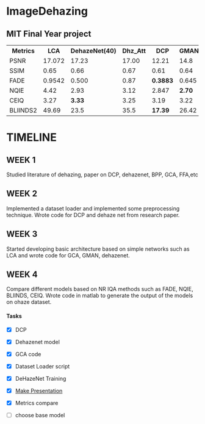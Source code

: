 # ImageDehazing
## MIT Final Year project



<table style="width:100%">
  <tr>
    <th>Metrics</th>
     <th>LCA</th>
    <th>DehazeNet(40)</th>
    <th>Dhz_Att</th>
    <th>DCP</th>
    <th>GMAN</th>
    <th>GCA</th>
  </tr>
  <tr>
    <td>PSNR</td>
      <td>17.072</td>
    <td>17.23</td>
    <td>17.00</td>
    <td>12.21</td>
    <td>14.8</td>
    <td><b>20.13</b></td>
   </tr>
    <tr>
    <td>SSIM</td>
     <td>0.65</td>
    <td>0.66</td>
  <td>0.67</td>
    <td>0.61</td>
  <td>0.64</td>
     <td><b>0.77</b><td>
    
   </tr>
   
  <tr>
    <td>FADE</td>
       <td>0.9542</td>
    <td>0.500</td>
  <td>0.87</td>
  <td><b>0.3883</b></td>
    <td>0.645</td>
  <td>0.91</td>
  </tr>
  <tr>
    <td>NQIE</td>
       <td>4.42</td>
    <td>2.93</td>
  <td>3.12</td>
    <td>2.847</td>
  <td><b>2.70</b></td>
  <td><b>2.7</b></td>
  </tr>
  
  <tr>
    <td>CEIQ</td>
       <td>3.27</td>
    <td><b> 3.33</b></td>
  <td>3.25</td>
    <td>3.19</td>
  <td>3.22</td>
  <td>3.22</td>
  
  </tr>
  <tr>
    <td>BLIINDS2</td>
       <td>49.69</td>
    <td>23.5</td>
  <td>35.5</td>
    <td><b>17.39</b></td>
  <td>26.42</td>
  <td>27.5</td>
  </tr>
  </table>

<div class="timeline">
  <div class="container left">
    <div class="content">
       <h1>TIMELINE</h1>
        </div>
  </div>
  <div class="container left">
    <div class="content">
      <h2>WEEK 1</h2>
      <p>Studied literature of dehazing, paper on DCP, dehazenet, BPP, GCA, FFA,etc</p>
    </div>
  </div>
  <div class="container right">
    <div class="content">
      <h2>WEEK 2</h2>
      <p>Implemented a dataset loader and implemented some preprocessing technique.
       Wrote code for DCP and dehaze net from research paper.</p>
    </div>
  </div>
  <div class="container left">
    <div class="content">
      <h2>WEEK 3</h2>
      <p>Started developing basic architecture based on simple networks such as LCA and wrote code for GCA, GMAN, dehazenet.</p>
    </div>
  </div>
 
</div>

<div class="container left">
    <div class="content">
      <h2>WEEK 4</h2>
      <p>Compare different models based on NR IQA methods such as FADE, NQIE, BLIINDS, CEIQ. Wrote code in matlab to generate the output of the models on ohaze  dataset.</p>
    </div>
  </div>
 
</div>

#### Tasks
- [x] DCP 
- [x] Dehazenet model
- [x] GCA code
- [x] Dataset Loader script
- [x] DeHazeNet Training
- [x] [Make Presentation](https://docs.google.com/presentation/d/183MUhIXfW0YKWMM8UqMhUjYGpJbU1W6hkctT-o8tyxo/edit?usp=sharing)
- [x] Metrics compare
- [ ] choose base model

